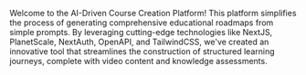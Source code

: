 Welcome to the AI-Driven Course Creation Platform! This platform simplifies the process of generating comprehensive educational roadmaps from simple prompts. By leveraging cutting-edge technologies like NextJS, PlanetScale, NextAuth, OpenAPI, and TailwindCSS, we've created an innovative tool that streamlines the construction of structured learning journeys, complete with video content and knowledge assessments.
